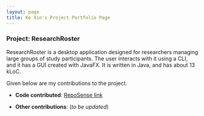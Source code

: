 ```yaml
---
layout: page
title: Ke Xin's Project Portfolio Page
---
```


### Project: ResearchRoster

ResearchRoster is a desktop application designed for researchers managing large groups of study participants. The user interacts with it using a CLI, and it has a GUI created with JavaFX. It is written in Java, and has about 13 kLoC.

Given below are my contributions to the project.

* **Code contributed**: [RepoSense link](https://nus-cs2103-ay2425s1.github.io/tp-dashboard/?search=f08-2)

* **Other contributions**: (_to be updated_)

